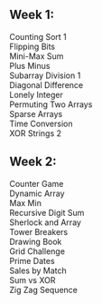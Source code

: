 ## Week 1:  
Counting Sort 1  
Flipping Bits  
Mini-Max Sum  
Plus Minus  
Subarray Division 1  
Diagonal Difference  
Lonely Integer  
Permuting Two Arrays  
Sparse Arrays  
Time Conversion  
XOR Strings 2  
## Week 2:    
Counter Game   
Dynamic Array  
Max Min  
Recursive Digit Sum  
Sherlock and Array  
Tower Breakers  
Drawing Book   
Grid Challenge  
Prime Dates   
Sales by Match  
Sum vs XOR   
Zig Zag Sequence  
